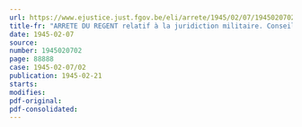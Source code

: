 ```yaml
---
url: https://www.ejustice.just.fgov.be/eli/arrete/1945/02/07/1945020702/justel
title-fr: "ARRETE DU REGENT relatif à la juridiction militaire. Conseils de guerre. Institution de chambres"
date: 1945-02-07
source:
number: 1945020702
page: 88888
case: 1945-02-07/02
publication: 1945-02-21
starts:
modifies:
pdf-original:
pdf-consolidated:
---
```



